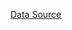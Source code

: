 [Data Source](https://www.kaggle.com/code/fabiendaniel/predicting-flight-delays-tutorial/input?select=flights.csv)
